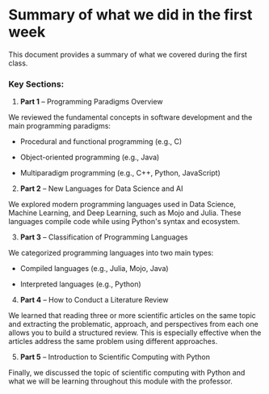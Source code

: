 # Summary of what we did in the first week  

This document provides a summary of what we covered during the first class.

### Key Sections:

1. **Part 1** – Programming Paradigms Overview

We reviewed the fundamental concepts in software development and the main programming paradigms:

- Procedural and functional programming (e.g., C)

- Object-oriented programming (e.g., Java)

- Multiparadigm programming (e.g., C++, Python, JavaScript)

2. **Part 2** – New Languages for Data Science and AI

We explored modern programming languages used in Data Science, Machine Learning, and Deep Learning, such as Mojo and Julia. These languages compile code while using Python's syntax and ecosystem.

3. **Part 3** – Classification of Programming Languages

We categorized programming languages into two main types:

- Compiled languages (e.g., Julia, Mojo, Java)

- Interpreted languages (e.g., Python)

4. **Part 4** – How to Conduct a Literature Review

We learned that reading three or more scientific articles on the same topic and extracting the problematic, approach, and perspectives from each one allows you to build a structured review. This is especially effective when the articles address the same problem using different approaches.

5. **Part 5** – Introduction to Scientific Computing with Python

Finally, we discussed the topic of scientific computing with Python and what we will be learning throughout this module with the professor.
###